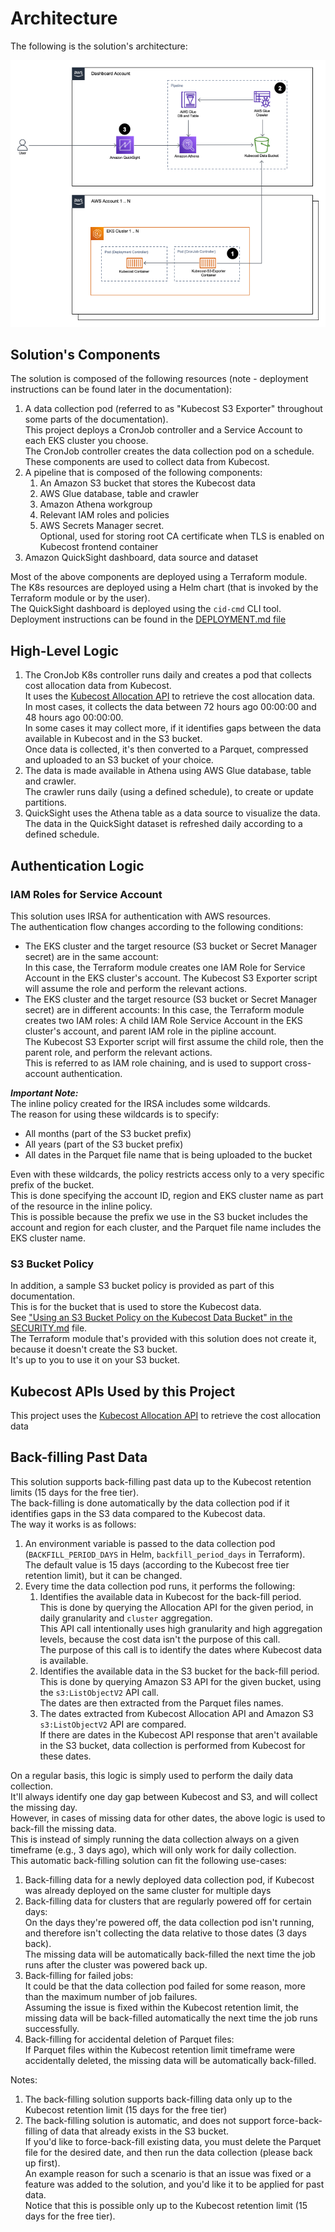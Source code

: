 # Architecture

The following is the solution's architecture:

![Screenshot of the solution's architecture](./screenshots/architecture_diagram.png)

## Solution's Components

The solution is composed of the following resources (note - deployment instructions can be found later in the documentation):

1. A data collection pod (referred to as "Kubecost S3 Exporter" throughout some parts of the documentation).  
This project deploys a CronJob controller and a Service Account to each EKS cluster you choose.  
The CronJob controller creates the data collection pod on a schedule.  
These components are used to collect data from Kubecost.
2. A pipeline that is composed of the following components:
   1. An Amazon S3 bucket that stores the Kubecost data
   2. AWS Glue database, table and crawler
   3. Amazon Athena workgroup
   4. Relevant IAM roles and policies 
   5. AWS Secrets Manager secret.  
   Optional, used for storing root CA certificate when TLS is enabled on Kubecost frontend container
3. Amazon QuickSight dashboard, data source and dataset

Most of the above components are deployed using a Terraform module.  
The K8s resources are deployed using a Helm chart (that is invoked by the Terraform module or by the user).  
The QuickSight dashboard is deployed using the `cid-cmd` CLI tool.  
Deployment instructions can be found in the [DEPLOYMENT.md file](DEPLOYMENT.md)

## High-Level Logic

1. The CronJob K8s controller runs daily and creates a pod that collects cost allocation data from Kubecost.  
It uses the [Kubecost Allocation API](https://docs.kubecost.com/apis/apis-overview/api-allocation) to retrieve the cost allocation data.  
In most cases, it collects the data between 72 hours ago 00:00:00 and 48 hours ago 00:00:00.  
In some cases it may collect more, if it identifies gaps between the data available in Kubecost and in the S3 bucket.  
Once data is collected, it's then converted to a Parquet, compressed and uploaded to an S3 bucket of your choice.
2. The data is made available in Athena using AWS Glue database, table and crawler.  
The crawler runs daily (using a defined schedule), to create or update partitions.
3. QuickSight uses the Athena table as a data source to visualize the data.  
The data in the QuickSight dataset is refreshed daily according to a defined schedule.

## Authentication Logic

### IAM Roles for Service Account

This solution uses IRSA for authentication with AWS resources.  
The authentication flow changes according to the following conditions:

* The EKS cluster and the target resource (S3 bucket or Secret Manager secret) are in the same account:  
In this case, the Terraform module creates one IAM Role for Service Account in the EKS cluster's account.
The Kubecost S3 Exporter script will assume the role and perform the relevant actions.
* The EKS cluster and the target resource (S3 bucket or Secret Manager secret) are in different accounts:
In this case, the Terraform module creates two IAM roles:
A child IAM Role Service Account in the EKS cluster's account, and parent IAM role in the pipline account.  
The Kubecost S3 Exporter script will first assume the child role, then the parent role, and perform the relevant actions.  
This is referred to as IAM role chaining, and is used to support cross-account authentication. 

**_Important Note:_**  
The inline policy created for the IRSA includes some wildcards.  
The reason for using these wildcards is to specify:
* All months (part of the S3 bucket prefix)
* All years (part of the S3 bucket prefix)
* All dates in the Parquet file name that is being uploaded to the bucket

Even with these wildcards, the policy restricts access only to a very specific prefix of the bucket.  
This is done specifying the account ID, region and EKS cluster name as part of the resource in the inline policy.  
This is possible because the prefix we use in the S3 bucket includes the account and region for each cluster, and the Parquet file name includes the EKS cluster name.

### S3 Bucket Policy

In addition, a sample S3 bucket policy is provided as part of this documentation.  
This is for the bucket that is used to store the Kubecost data.  
See ["Using an S3 Bucket Policy on the Kubecost Data Bucket" in the SECURITY.md](SECURITY.md/.#using-an-s3-bucket-policy-on-the-kubecost-data-bucket) file.  
The Terraform module that's provided with this solution does not create it, because it doesn't create the S3 bucket.  
It's up to you to use it on your S3 bucket. 

## Kubecost APIs Used by this Project

This project uses the [Kubecost Allocation API](https://docs.kubecost.com/apis/apis-overview/api-allocation) to retrieve the cost allocation data

## Back-filling Past Data

This solution supports back-filling past data up to the Kubecost retention limits (15 days for the free tier).  
The back-filling is done automatically by the data collection pod if it identifies gaps in the S3 data compared to the Kubecost data.  
The way it works is as follows:

1. An environment variable is passed to the data collection pod (`BACKFILL_PERIOD_DAYS` in Helm, `backfill_period_days` in Terraform).  
The default value is 15 days (according to the Kubecost free tier retention limit), but it can be changed.
2. Every time the data collection pod runs, it performs the following:
   1. Identifies the available data in Kubecost for the back-fill period.  
   This is done by querying the Allocation API for the given period, in daily granularity and `cluster` aggregation.  
   This API call intentionally uses high granularity and high aggregation levels, because the cost data isn't the purpose of this call.  
   The purpose of this call is to identify the dates where Kubecost data is available.
   2. Identifies the available data in the S3 bucket for the back-fill period.  
   This is done by querying Amazon S3 API for the given bucket, using the `s3:ListObjectV2` API call.  
   The dates are then extracted from the Parquet files names.
   3. The dates extracted from Kubecost Allocation API and Amazon S3 `s3:ListObjectV2` API are compared.  
   If there are dates in the Kubecost API response that aren't available in the S3 bucket, data collection is performed from Kubecost for these dates.

On a regular basis, this logic is simply used to perform the daily data collection.  
It'll always identify one day gap between Kubecost and S3, and will collect the missing day.  
However, in cases of missing data for other dates, the above logic is used to back-fill the missing data.  
This is instead of simply running the data collection always on a given timeframe (e.g., 3 days ago), which will only work for daily collection.  
This automatic back-filling solution can fit the following use-cases:

1. Back-filling data for a newly deployed data collection pod, if Kubecost was already deployed on the same cluster for multiple days
2. Back-filling data for clusters that are regularly powered off for certain days:  
On the days they're powered off, the data collection pod isn't running, and therefore isn't collecting the data relative to those dates (3 days back).  
The missing data will be automatically back-filled the next time the job runs after the cluster was powered back up.
3. Back-filling for failed jobs:  
It could be that the data collection pod failed for some reason, more than the maximum number of job failures.  
Assuming the issue is fixed within the Kubecost retention limit, the missing data will be back-filled automatically the next time the job runs successfully.
4. Back-filling for accidental deletion of Parquet files:  
If Parquet files within the Kubecost retention limit timeframe were accidentally deleted, the missing data will be automatically back-filled.

Notes:

1. The back-filling solution supports back-filling data only up to the Kubecost retention limit (15 days for the free tier)
2. The back-filling solution is automatic, and does not support force-back-filling of data that already exists in the S3 bucket.  
If you'd like to force-back-fill existing data, you must delete the Parquet file for the desired date, and then run the data collection (please back up first).  
An example reason for such a scenario is that an issue was fixed or a feature was added to the solution, and you'd like it to be applied for past data.  
Notice that this is possible only up to the Kubecost retention limit (15 days for the free tier).